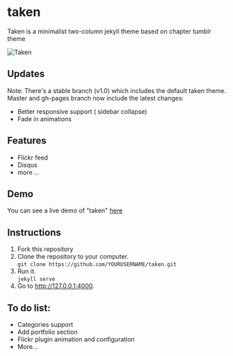 # taken

Taken is a minimalist two-column jekyll theme based on chapter tumblr theme 

![Taken](https://github.com/vfalanis/taken/blob/master/Taken.png)

## Updates

Note: There's a stable branch (v1.0) which includes the default taken theme.
Master and gh-pages branch now include the latest changes:

* Better responsive support ( sidebar collapse)
* Fade in animations


## Features
* Flickr feed
* Disqus
* more ...

## Demo
You can see a live demo of "taken" [here](http://vfalanis.github.io/taken)

## Instructions

1. Fork this repository
2. Clone the repository to your computer.<br />`git clone https://github.com/YOURUSERNAME/taken.git` 
3. Run it.<br />`jekyll serve`
4. Go to http://127.0.0.1:4000.

## To do list:
* Categories support
* Add portfolio section
* Flickr plugin animation and configuration
* More...
